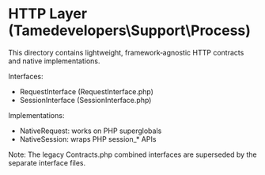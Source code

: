# HTTP Layer (Tamedevelopers\Support\Process)

This directory contains lightweight, framework‑agnostic HTTP contracts and native implementations.

Interfaces:
- RequestInterface (RequestInterface.php)
- SessionInterface (SessionInterface.php)

Implementations:
- NativeRequest: works on PHP superglobals
- NativeSession: wraps PHP session_* APIs

Note: The legacy Contracts.php combined interfaces are superseded by the separate interface files.
